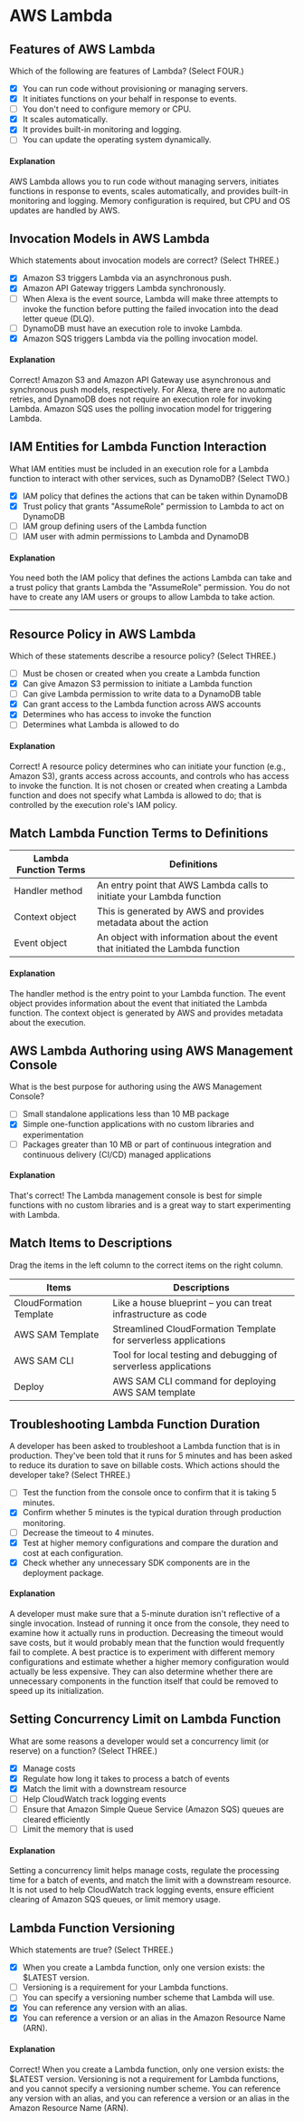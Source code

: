 # AWS Lambda

## Features of AWS Lambda

Which of the following are features of Lambda? (Select FOUR.)

- [x] You can run code without provisioning or managing servers.
- [x] It initiates functions on your behalf in response to events.
- [ ] You don't need to configure memory or CPU.
- [x] It scales automatically.
- [x] It provides built-in monitoring and logging.
- [ ] You can update the operating system dynamically.

#### Explanation

AWS Lambda allows you to run code without managing servers, initiates functions in response to events, scales automatically, and provides built-in monitoring and logging. Memory configuration is required, but CPU and OS updates are handled by AWS.

## Invocation Models in AWS Lambda

Which statements about invocation models are correct? (Select THREE.)

- [x] Amazon S3 triggers Lambda via an asynchronous push.
- [x] Amazon API Gateway triggers Lambda synchronously.
- [ ] When Alexa is the event source, Lambda will make three attempts to invoke the function before putting the failed invocation into the dead letter queue (DLQ).
- [ ] DynamoDB must have an execution role to invoke Lambda.
- [x] Amazon SQS triggers Lambda via the polling invocation model.

#### Explanation

Correct! Amazon S3 and Amazon API Gateway use asynchronous and synchronous push models, respectively. For Alexa, there are no automatic retries, and DynamoDB does not require an execution role for invoking Lambda. Amazon SQS uses the polling invocation model for triggering Lambda.


## IAM Entities for Lambda Function Interaction

What IAM entities must be included in an execution role for a Lambda function to interact with other services, such as DynamoDB? (Select TWO.)

- [x] IAM policy that defines the actions that can be taken within DynamoDB
- [x] Trust policy that grants "AssumeRole" permission to Lambda to act on DynamoDB
- [ ] IAM group defining users of the Lambda function
- [ ] IAM user with admin permissions to Lambda and DynamoDB

#### Explanation

You need both the IAM policy that defines the actions Lambda can take and a trust policy that grants Lambda the "AssumeRole" permission. You do not have to create any IAM users or groups to allow Lambda to take action.

---

## Resource Policy in AWS Lambda

Which of these statements describe a resource policy? (Select THREE.)

- [ ] Must be chosen or created when you create a Lambda function
- [x] Can give Amazon S3 permission to initiate a Lambda function
- [ ] Can give Lambda permission to write data to a DynamoDB table
- [x] Can grant access to the Lambda function across AWS accounts
- [x] Determines who has access to invoke the function
- [ ] Determines what Lambda is allowed to do

#### Explanation

Correct! A resource policy determines who can initiate your function (e.g., Amazon S3), grants access across accounts, and controls who has access to invoke the function. It is not chosen or created when creating a Lambda function and does not specify what Lambda is allowed to do; that is controlled by the execution role's IAM policy.

## Match Lambda Function Terms to Definitions


| Lambda Function Terms      | Definitions                                               |
| -------------------------- | --------------------------------------------------------- |
| Handler method             | An entry point that AWS Lambda calls to initiate your Lambda function |
| Context object             | This is generated by AWS and provides metadata about the action |
| Event object               | An object with information about the event that initiated the Lambda function |

#### Explanation

The handler method is the entry point to your Lambda function. The event object provides information about the event that initiated the Lambda function. The context object is generated by AWS and provides metadata about the execution.



## AWS Lambda Authoring using AWS Management Console

What is the best purpose for authoring using the AWS Management Console?

- [ ] Small standalone applications less than 10 MB package
- [x] Simple one-function applications with no custom libraries and experimentation
- [ ] Packages greater than 10 MB or part of continuous integration and continuous delivery (CI/CD) managed applications

#### Explanation

That's correct! The Lambda management console is best for simple functions with no custom libraries and is a great way to start experimenting with Lambda.

## Match Items to Descriptions

Drag the items in the left column to the correct items on the right column.

| Items                  | Descriptions                                             |
| ---------------------- | -------------------------------------------------------- |
| CloudFormation Template | Like a house blueprint – you can treat infrastructure as code |
| AWS SAM Template        | Streamlined CloudFormation Template for serverless applications |
| AWS SAM CLI             | Tool for local testing and debugging of serverless applications |
| Deploy                 | AWS SAM CLI command for deploying AWS SAM template       |


## Troubleshooting Lambda Function Duration

A developer has been asked to troubleshoot a Lambda function that is in production. They've been told that it runs for 5 minutes and has been asked to reduce its duration to save on billable costs. Which actions should the developer take? (Select THREE.)

- [ ] Test the function from the console once to confirm that it is taking 5 minutes.
- [x] Confirm whether 5 minutes is the typical duration through production monitoring.
- [ ] Decrease the timeout to 4 minutes.
- [x] Test at higher memory configurations and compare the duration and cost at each configuration.
- [x] Check whether any unnecessary SDK components are in the deployment package.

#### Explanation

A developer must make sure that a 5-minute duration isn't reflective of a single invocation. Instead of running it once from the console, they need to examine how it actually runs in production. Decreasing the timeout would save costs, but it would probably mean that the function would frequently fail to complete. A best practice is to experiment with different memory configurations and estimate whether a higher memory configuration would actually be less expensive. They can also determine whether there are unnecessary components in the function itself that could be removed to speed up its initialization.


## Setting Concurrency Limit on Lambda Function

What are some reasons a developer would set a concurrency limit (or reserve) on a function? (Select THREE.)

- [x] Manage costs
- [x] Regulate how long it takes to process a batch of events
- [x] Match the limit with a downstream resource
- [ ] Help CloudWatch track logging events
- [ ] Ensure that Amazon Simple Queue Service (Amazon SQS) queues are cleared efficiently
- [ ] Limit the memory that is used

#### Explanation

Setting a concurrency limit helps manage costs, regulate the processing time for a batch of events, and match the limit with a downstream resource. It is not used to help CloudWatch track logging events, ensure efficient clearing of Amazon SQS queues, or limit memory usage.


## Lambda Function Versioning

Which statements are true? (Select THREE.)

- [x] When you create a Lambda function, only one version exists: the $LATEST version.
- [ ] Versioning is a requirement for your Lambda functions.
- [ ] You can specify a versioning number scheme that Lambda will use.
- [x] You can reference any version with an alias.
- [x] You can reference a version or an alias in the Amazon Resource Name (ARN).

#### Explanation

Correct! When you create a Lambda function, only one version exists: the $LATEST version. Versioning is not a requirement for Lambda functions, and you cannot specify a versioning number scheme. You can reference any version with an alias, and you can reference a version or an alias in the Amazon Resource Name (ARN).

